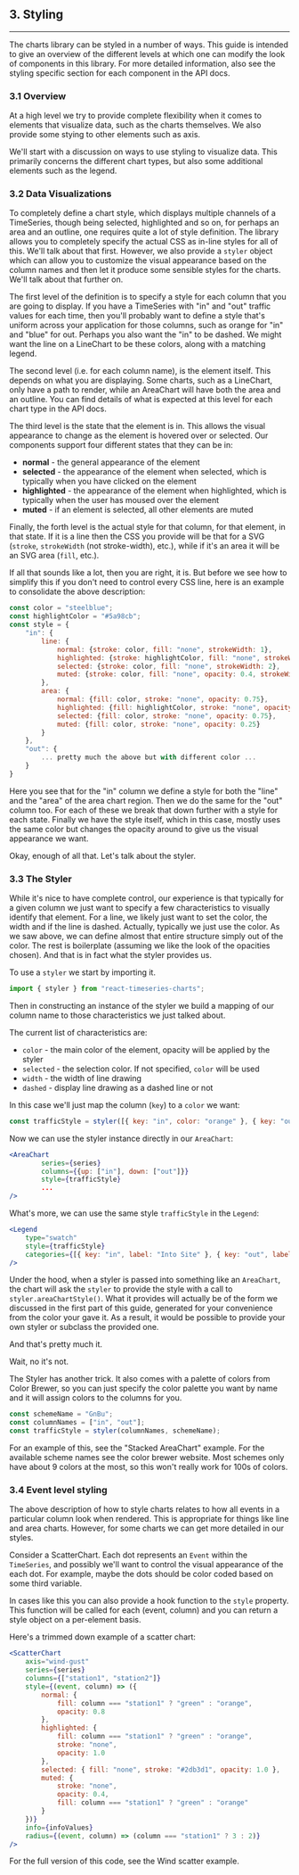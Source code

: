 ## 3. Styling

---

The charts library can be styled in a number of ways. This guide is intended to give an overview of the different levels at which one can modify the look of components in this library. For more detailed information, also see the styling specific section for each component in the API docs.

### 3.1 Overview

At a high level we try to provide complete flexibility when it comes to elements that visualize data, such as the charts themselves. We also provide some stying to other elements such as axis.

We'll start with a discussion on ways to use styling to visualize data. This primarily concerns the different chart types, but also some additional elements such as the legend.

### 3.2 Data Visualizations

To completely define a chart style, which displays multiple channels of a TimeSeries, though being selected, highlighted and so on, for perhaps an area and an outline, one requires quite a lot of style definition. The library allows you to completely specify the actual CSS as in-line styles for all of this. We'll talk about that first. However, we also provide a `styler` object which can allow you to customize the visual appearance based on the column names and then let it produce some sensible styles for the charts. We'll talk about that further on.

The first level of the definition is to specify a style for each column that you are going to display. If you have a TimeSeries with "in" and "out" traffic values for each time, then you'll probably want to define a style that's uniform across your application for those columns, such as orange for "in" and "blue" for out. Perhaps you also want the "in" to be dashed. We might want the line on a LineChart to be these colors, along with a matching legend.

The second level (i.e. for each column name), is the element itself. This depends on what you are displaying. Some charts, such as a LineChart, only have a path to render, while an AreaChart will have both the area and an outline. You can find details of what is expected at this level for each chart type in the API docs.

The third level is the state that the element is in. This allows the visual appearance to change as the element is hovered over or selected. Our components support four different states that they can be in:

* **normal** - the general appearance of the element
* **selected** - the appearance of the element when selected, which is typically when you have clicked on the element
* **highlighted** - the appearance of the element when highlighted, which is typically when the user has moused over the element
* **muted** - if an element is selected, all other elements are muted

Finally, the forth level is the actual style for that column, for that element, in that state. If it is a line then the CSS you provide will be that for a SVG <path> (`stroke`, `strokeWidth` (not stroke-width), etc.), while if it's an area it will be an SVG area (`fill`, etc.).

If all that sounds like a lot, then you are right, it is. But before we see how to simplify this if you don't need to control every CSS line, here is an example to consolidate the above description:

```js
const color = "steelblue";
const highlightColor = "#5a98cb";
const style = {
    "in": {
        line: {
            normal: {stroke: color, fill: "none", strokeWidth: 1},
            highlighted: {stroke: highlightColor, fill: "none", strokeWidth: 1},
            selected: {stroke: color, fill: "none", strokeWidth: 2},
            muted: {stroke: color, fill: "none", opacity: 0.4, strokeWidth: 1}
        },
        area: {
            normal: {fill: color, stroke: "none", opacity: 0.75},
            highlighted: {fill: highlightColor, stroke: "none", opacity: 0.75},
            selected: {fill: color, stroke: "none", opacity: 0.75},
            muted: {fill: color, stroke: "none", opacity: 0.25}
        }
    },
    "out": {
        ... pretty much the above but with different color ...
    }
}
```

Here you see that for the "in" column we define a style for both the "line" and the "area" of the area chart region. Then we do the same for the "out" column too. For each of these we break that down further with a style for each state. Finally we have the style itself, which in this case, mostly uses the same color but changes the opacity around to give us the visual appearance we want.

Okay, enough of all that. Let's talk about the styler.

### 3.3 The Styler

While it's nice to have complete control, our experience is that typically for a given column we just want to specify a few characteristics to visually identify that element. For a line, we likely just want to set the color, the width and if the line is dashed. Actually, typically we just use the color. As we saw above, we can define almost that entire structure simply out of the color. The rest is boilerplate (assuming we like the look of the opacities chosen). And that is in fact what the styler provides us.

To use a `styler` we start by importing it.

```js
import { styler } from "react-timeseries-charts";
```

Then in constructing an instance of the styler we build a mapping of our column name to those characteristics we just talked about.

The current list of characteristics are:

* `color` - the main color of the element, opacity will be applied by the styler
* `selected` - the selection color. If not specified, `color` will be used
* `width` - the width of line drawing
* `dashed` - display line drawing as a dashed line or not

In this case we'll just map the column (`key`) to a `color` we want:

```js
const trafficStyle = styler([{ key: "in", color: "orange" }, { key: "out", color: "blue" }]);
```

Now we can use the styler instance directly in our `AreaChart`:

```jsx
<AreaChart
        series={series}
        columns={{up: ["in"], down: ["out"]}}
        style={trafficStyle}
        ...
/>
```

What's more, we can use the same style `trafficStyle` in the `Legend`:

```jsx
<Legend
    type="swatch"
    style={trafficStyle}
    categories={[{ key: "in", label: "Into Site" }, { key: "out", label: "Out of site" }]}
/>
```

Under the hood, when a styler is passed into something like an `AreaChart`, the chart will ask the `styler` to provide the style with a call to `styler.areaChartStyle()`. What it provides will actually be of the form we discussed in the first part of this guide, generated for your convenience from the color your gave it. As a result, it would be possible to provide your own styler or subclass the provided one.

And that's pretty much it.

Wait, no it's not.

The Styler has another trick. It also comes with a palette of colors from Color Brewer, so you can just specify the color palette you want by name and it will assign colors to the columns for you.

```js
const schemeName = "GnBu";
const columnNames = ["in", "out"];
const trafficStyle = styler(columnNames, schemeName);
```

For an example of this, see the "Stacked AreaChart" example. For the available scheme names see the color brewer website. Most schemes only have about 9 colors at the most, so this won't really work for 100s of colors.

### 3.4 Event level styling

The above description of how to style charts relates to how all events in a particular column look when rendered. This is appropriate for things like line and area charts. However, for some charts we can get more detailed in our styles.

Consider a ScatterChart. Each dot represents an `Event` within the `TimeSeries`, and possibly we'll want to control the visual appearance of the each dot. For example, maybe the dots should be color coded based on some third variable.

In cases like this you can also provide a hook function to the `style` property. This function will be called for each (event, column) and you can return a style object on a per-element basis.

Here's a trimmed down example of a scatter chart:

```jsx
<ScatterChart
    axis="wind-gust"
    series={series}
    columns={["station1", "station2"]}
    style={(event, column) => ({
        normal: {
            fill: column === "station1" ? "green" : "orange",
            opacity: 0.8
        },
        highlighted: {
            fill: column === "station1" ? "green" : "orange",
            stroke: "none",
            opacity: 1.0
        },
        selected: { fill: "none", stroke: "#2db3d1", opacity: 1.0 },
        muted: {
            stroke: "none",
            opacity: 0.4,
            fill: column === "station1" ? "green" : "orange"
        }
    })}
    info={infoValues}
    radius={(event, column) => (column === "station1" ? 3 : 2)}
/>
```

For the full version of this code, see the Wind scatter example.
